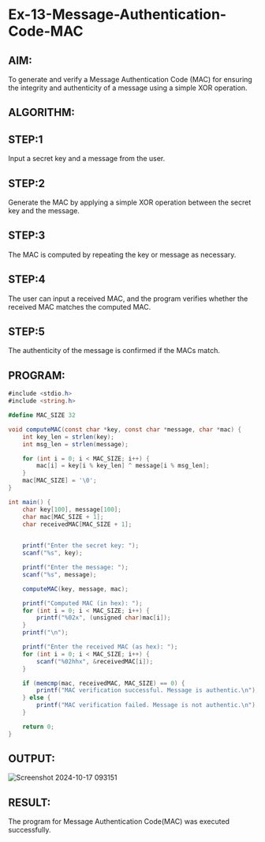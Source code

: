 # Ex-13-Message-Authentication-Code-MAC

## AIM:
To generate and verify a Message Authentication Code (MAC) for ensuring the integrity and authenticity of a message using a simple XOR operation.

## ALGORITHM:
## STEP:1
Input a secret key and a message from the user.

## STEP:2
Generate the MAC by applying a simple XOR operation between the secret key and the message.

## STEP:3
The MAC is computed by repeating the key or message as necessary.

## STEP:4
The user can input a received MAC, and the program verifies whether the received MAC matches the computed MAC.

## STEP:5 
The authenticity of the message is confirmed if the MACs match.

## PROGRAM:
```C#
#include <stdio.h>
#include <string.h>

#define MAC_SIZE 32

void computeMAC(const char *key, const char *message, char *mac) {
    int key_len = strlen(key);
    int msg_len = strlen(message);

    for (int i = 0; i < MAC_SIZE; i++) {
        mac[i] = key[i % key_len] ^ message[i % msg_len];  
    }
    mac[MAC_SIZE] = '\0';
}

int main() {
    char key[100], message[100];
    char mac[MAC_SIZE + 1]; 
    char receivedMAC[MAC_SIZE + 1]; 

    
    printf("Enter the secret key: ");
    scanf("%s", key);

    printf("Enter the message: ");
    scanf("%s", message);

    computeMAC(key, message, mac);

    printf("Computed MAC (in hex): ");
    for (int i = 0; i < MAC_SIZE; i++) {
        printf("%02x", (unsigned char)mac[i]); 
    }
    printf("\n");

    printf("Enter the received MAC (as hex): ");
    for (int i = 0; i < MAC_SIZE; i++) {
        scanf("%02hhx", &receivedMAC[i]);
    }

    if (memcmp(mac, receivedMAC, MAC_SIZE) == 0) {
        printf("MAC verification successful. Message is authentic.\n");
    } else {
        printf("MAC verification failed. Message is not authentic.\n");
    }

    return 0;
}
```
## OUTPUT:

![Screenshot 2024-10-17 093151](https://github.com/user-attachments/assets/e248c22a-70b7-43d7-8409-e5854192a3f7)


## RESULT:

The program for Message Authentication Code(MAC) was executed successfully.
